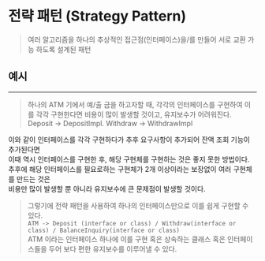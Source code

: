 # 전략 패턴 (Strategy Pattern)

> 여러 알고리즘을 하나의 추상적인 접근점(인터페이스)을/를 만들어
> 서로 교환 가능 하도록 설계된 패턴

## 예시

-----
> 하나의 ATM 기에서 예/출 금을 하고자할 때, 각각의 인터페이스를 구현하여
> 이를 각각 구현한다면 비용이 많이 발생할 것이고, 유지보수가 어려워진다. <br>
> Deposit -> DepositImpl. Withdraw -> WithdrawImpl

이와 같이 인터페이스를 각각 구현하다가 추후 요구사항이 추가되어 잔액 조회 기능이 추가된다면 <br>
이때 역시 인터페이스를 구현한 후, 해당 구현체를 구현하는 것은 좋지 못한 방법이다.
추후에 해당 인터페이스를 필요로하는 구현체가 2개 이상이라는 보장없이 여러 구현체를 만드는 것은 <br>
비용만 많이 발생할 뿐 아니라 유지보수에 큰 문제점이 발생할 것이다. <br>

> 그렇기에 전략 패턴을 사용하여 하나의 인터페이스만으로 이를 쉽게 구현할 수 있다. <br>
> `ATM -> Deposit (interface or class) / Withdraw(interface or class) / BalanceInquiry(interface or class)`<br>
> ATM 이라는 인터페이스 하나에 이를 구현 혹은 상속하는 클래스 혹은 인터페이스들을 두어 
> 보다 편한 유지보수를 이루어낼 수 있다.
